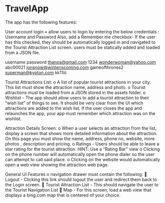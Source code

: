 # TravelApp
The app has the following features:

User account login • allow users to login by entering the below credentials : Username and Password Also, add a Remember me checkbox- If the user has this checked, they should be automatically logged in and navigated to the Tourist Attraction List screen. users must be statically added and loaded from a JSON file.

username password thanos@gmail.com 1234 wonderwoman@yahoo.com abc00021 jonsnow@winteriscoming.com gameofthrones2 superman@kypton.com kk11iii

Tourist Attractions List:
o A list of popular tourist attractions in your city. This list must show the attraction name, address and photo. o Tourist attractions must be loaded from a JSON stored in the assets folder. o Wishlist - The app should allow users to add a tourist attraction to their “wish list” of things to see. It should be very clear from the UI which attractions are added to the wish list. If the user closes the app and relaunches the app, your app must remember which attraction was on the wishlist.

Attraction Details Screen:
o When a user selects an attraction from the list, display a screen that shows more detailed information about the attraction.
On this page you must show the name, address, phone no, website, more photos , description and pricing. o Ratings - Users should be able to leave a star rating for the tourist attraction. HINT: Use a “Rating Bar” view o Clicking on the phone number will automatically open the phone dialer so the user can attempt to call said place. o Clicking on the website would automatically open a web view showing the attraction web page.

General UI Features o navigation drawer must contain the following:  Logout - Clicking this link should logout the user and redirect them back to the Login screen.  Tourist Attraction List - This should navigate the user to the Tourist Navigation List  Map - For this screen, load a web view that displays a bing.com map that is centered of your choice.
